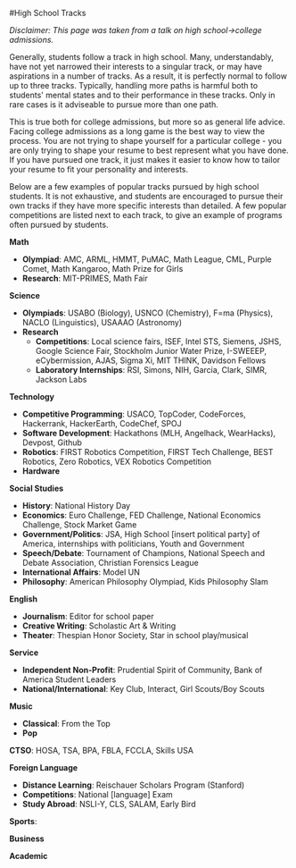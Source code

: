 #High School Tracks

*Disclaimer: This page was taken from a talk on high school->college admissions.*

Generally, students follow a track in high school. Many, understandably, have not yet narrowed their interests to a singular track, or may have aspirations in a number of tracks. As a result, it is perfectly normal to follow up to three tracks. Typically, handling more paths is harmful both to students' mental states and to their performance in these tracks. Only in rare cases is it adviseable to pursue more than one path.

This is true both for college admissions, but more so as general life advice. Facing college admissions as a long game is the best way to view the process. You are not trying to shape yourself for a particular college - you are only trying to shape your resume to best represent what you have done. If you have pursued one track, it just makes it easier to know how to tailor your resume to fit your personality and interests.

Below are a few examples of popular tracks pursued by high school students. It is not exhaustive, and students are encouraged to pursue their own tracks if they have more specific interests than detailed. A few popular competitions are listed next to each track, to give an example of programs often pursued by students.

**Math**
   - **Olympiad**: AMC, ARML, HMMT, PuMAC, Math League, CML, Purple Comet, Math Kangaroo, Math Prize for Girls
   - **Research**: MIT-PRIMES, Math Fair

**Science**
   - **Olympiads**: USABO (Biology), USNCO (Chemistry), F=ma (Physics), NACLO (Linguistics), USAAAO (Astronomy)
   - **Research**
      - **Competitions**: Local science fairs, ISEF, Intel STS, Siemens, JSHS, Google Science Fair, Stockholm Junior Water Prize, I-SWEEEP, eCybermission, AJAS, Sigma Xi, MIT THINK, Davidson Fellows
      - **Laboratory Internships**: RSI, Simons, NIH, Garcia, Clark, SIMR, Jackson Labs
   
**Technology**
   - **Competitive Programming**: USACO, TopCoder, CodeForces, Hackerrank, HackerEarth, CodeChef, SPOJ
   - **Software Development**: Hackathons (MLH, Angelhack, WearHacks), Devpost, Github
   - **Robotics**: FIRST Robotics Competition, FIRST Tech Challenge, BEST Robotics, Zero Robotics, VEX Robotics Competition
   - **Hardware**

**Social Studies**
   - **History**: National History Day
   - **Economics**: Euro Challenge, FED Challenge, National Economics Challenge, Stock Market Game
   - **Government/Politics**: JSA, High School [insert political party] of America, internships with politicians, Youth and Government
   - **Speech/Debate**: Tournament of Champions, National Speech and Debate Association, Christian Forensics League
   - **International Affairs**: Model UN
   - **Philosophy**: American Philosophy Olympiad, Kids Philosophy Slam

**English**
   - **Journalism**: Editor for school paper
   - **Creative Writing**: Scholastic Art & Writing
   - **Theater**: Thespian Honor Society, Star in school play/musical

**Service**
   - **Independent Non-Profit**: Prudential Spirit of Community, Bank of America Student Leaders
   - **National/International**: Key Club, Interact, Girl Scouts/Boy Scouts

**Music**
   - **Classical**: From the Top
   - **Pop**

**CTSO**: HOSA, TSA, BPA, FBLA, FCCLA, Skills USA

**Foreign Language**
   - **Distance Learning**: Reischauer Scholars Program (Stanford)
   - **Competitions**: National [language] Exam
   - **Study Abroad**: NSLI-Y, CLS, SALAM, Early Bird

**Sports**:

**Business**

**Academic**
